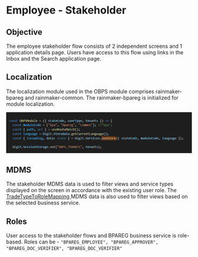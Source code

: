 # Employee - Stakeholder

## Objective <a href="#objective" id="objective"></a>

The employee stakeholder flow consists of 2 independent screens and 1 application details page. Users have access to this flow using links in the Inbox and the Search application page.

## Localization <a href="#localization" id="localization"></a>

The localization module used in the OBPS module comprises rainmaker-bpareg and rainmaker-common. The rainmaker-bpareg is initialized for module localization.

![](../../../../../../.gitbook/assets/image-20211207-124358.png)

## MDMS <a href="#mdms" id="mdms"></a>

The stakeholder MDMS data is used to filter views and service types displayed on the screen in accordance with the existing user role. The [TradeTypeToRoleMapping ](https://github.com/egovernments/egov-mdms-data/blob/DEV/data/pb/StakeholderRegistraition/TradeTypetoRoleMapping.json)MDMS data is also used to filter views based on the selected business service.

## Roles <a href="#roles" id="roles"></a>

User access to the stakeholder flows and BPAREG business service is role-based. Roles can be - `"BPAREG_EMPLOYEE", "BPAREG_APPROVER", "BPAREG_DOC_VERIFIER", "BPAREG_DOC_VERIFIER"`

&#x20;

>

